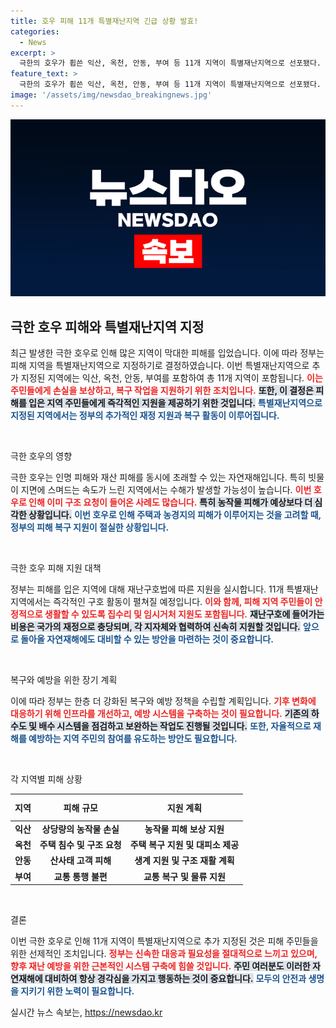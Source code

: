 ```yaml
---
title: 호우 피해 11개 특별재난지역 긴급 상황 발효!
categories:
  - News
excerpt: >
  극한의 호우가 휩쓴 익산, 옥천, 안동, 부여 등 11개 지역이 특별재난지역으로 선포됐다. 이들의 피해 상황과 정부의 긴급대책, 이재민들의 목소리를 전합니다. 클릭하여 상황을 확인하세요!
feature_text: >
  극한의 호우가 휩쓴 익산, 옥천, 안동, 부여 등 11개 지역이 특별재난지역으로 선포됐다. 이들의 피해 상황과 정부의 긴급대책, 이재민들의 목소리를 전합니다. 클릭하여 상황을 확인하세요!
image: '/assets/img/newsdao_breakingnews.jpg'
---
```


<p><img src="/assets/img/newsdao_breakingnews.jpg" alt="implanttips 속보" /></p>

<h2 data-ke-size="size26">극한 호우 피해와 특별재난지역 지정</h2>

<p data-ke-size="size16">최근 발생한 극한 호우로 인해 많은 지역이 막대한 피해를 입었습니다. 이에 따라 정부는 피해 지역을 특별재난지역으로 지정하기로 결정하였습니다. 이번 특별재난지역으로 추가 지정된 지역에는 익산, 옥천, 안동, 부여를 포함하여 총 11개 지역이 포함됩니다. <b><span style="color: #ee2323;">이는 주민들에게 손실을 보상하고, 복구 작업을 지원하기 위한 조치입니다.</span></b> <b><span style="background-color: #21538527;">또한, 이 결정은 피해를 입은 지역 주민들에게 즉각적인 지원을 제공하기 위한 것입니다.</span></b> <b><span style="color: #1a5490;">특별재난지역으로 지정된 지역에서는 정부의 추가적인 재정 지원과 복구 활동이 이루어집니다.</span></b></p>

<p data-ke-size="size16">&nbsp;</p>

<p>극한 호우의 영향</p>

<p data-ke-size="size16">극한 호우는 인명 피해와 재산 피해를 동시에 초래할 수 있는 자연재해입니다. 특히 빗물이 지면에 스며드는 속도가 느린 지역에서는 수해가 발생할 가능성이 높습니다. <b><span style="color: #ee2323;">이번 호우로 인해 이미 구조 요청이 들어온 사례도 많습니다.</span></b> <b><span style="background-color: #21538527;">특히 농작물 피해가 예상보다 더 심각한 상황입니다.</span></b> <b><span style="color: #1a5490;">이번 호우로 인해 주택과 농경지의 피해가 이루어지는 것을 고려할 때, 정부의 피해 복구 지원이 절실한 상황입니다.</span></b></p>

<p data-ke-size="size16">&nbsp;</p>

<p>극한 호우 피해 지원 대책</p>

<p data-ke-size="size16">정부는 피해를 입은 지역에 대해 재난구호법에 따른 지원을 실시합니다. 11개 특별재난지역에서는 즉각적인 구호 활동이 펼쳐질 예정입니다. <b><span style="color: #ee2323;">이와 함께, 피해 지역 주민들이 안정적으로 생활할 수 있도록 집수리 및 임시거처 지원도 포함됩니다.</span></b> <b><span style="background-color: #21538527;">재난구호에 들어가는 비용은 국가의 재정으로 충당되며, 각 지자체와 협력하여 신속히 지원할 것입니다.</span></b> <b><span style="color: #1a5490;">앞으로 돌아올 자연재해에도 대비할 수 있는 방안을 마련하는 것이 중요합니다.</span></b></p>

<p data-ke-size="size16">&nbsp;</p>

<p>복구와 예방을 위한 장기 계획</p>

<p data-ke-size="size16">이에 따라 정부는 한층 더 강화된 복구와 예방 정책을 수립할 계획입니다. <b><span style="color: #ee2323;">기후 변화에 대응하기 위해 인프라를 개선하고, 예방 시스템을 구축하는 것이 필요합니다.</span></b> <b><span style="background-color: #21538527;">기존의 하수도 및 배수 시스템을 점검하고 보완하는 작업도 진행될 것입니다.</span></b> <b><span style="color: #1a5490;">또한, 자율적으로 재해를 예방하는 지역 주민의 참여를 유도하는 방안도 필요합니다.</span></b></p>

<p data-ke-size="size16">&nbsp;</p>

<p>각 지역별 피해 상황</p>

<table style="width: 100%; border-collapse: collapse;">
  <thead>
    <tr>
      <th style="text-align: center; height: 35px;"><b>지역</b></th>
      <th style="text-align: center; height: 35px;"><b>피해 규모</b></th>
      <th style="text-align: center; height: 35px;"><b>지원 계획</b></th>
    </tr>
  </thead>
  <tbody>
    <tr>
      <td style="text-align: center; height: 17px;"><b>익산</b></td>
      <td style="text-align: center; height: 17px;"><b>상당량의 농작물 손실</b></td>
      <td style="text-align: center; height: 17px;"><b>농작물 피해 보상 지원</b></td>
    </tr>
    <tr>
      <td style="text-align: center; height: 17px;"><b>옥천</b></td>
      <td style="text-align: center; height: 17px;"><b>주택 침수 및 구조 요청</b></td>
      <td style="text-align: center; height: 17px;"><b>주택 복구 지원 및 대피소 제공</b></td>
    </tr>
    <tr>
      <td style="text-align: center; height: 17px;"><b>안동</b></td>
      <td style="text-align: center; height: 17px;"><b>산사태 고객 피해</b></td>
      <td style="text-align: center; height: 17px;"><b>생계 지원 및 구조 재활 계획</b></td>
    </tr>
    <tr>
      <td style="text-align: center; height: 17px;"><b>부여</b></td>
      <td style="text-align: center; height: 17px;"><b>교통 통행 불편</b></td>
      <td style="text-align: center; height: 17px;"><b>교통 복구 및 물류 지원</b></td>
    </tr>
  </tbody>
</table>

<p data-ke-size="size16">&nbsp;</p>

<p>결론</p>

<p data-ke-size="size16">이번 극한 호우로 인해 11개 지역이 특별재난지역으로 추가 지정된 것은 피해 주민들을 위한 선제적인 조치입니다. <b><span style="color: #ee2323;">정부는 신속한 대응과 필요성을 절대적으로 느끼고 있으며, 향후 재난 예방을 위한 근본적인 시스템 구축에 힘쓸 것입니다.</span></b> <b><span style="background-color: #21538527;">주민 여러분도 이러한 자연재해에 대비하여 항상 경각심을 가지고 행동하는 것이 중요합니다.</span></b> <b><span style="color: #1a5490;">모두의 안전과 생명을 지키기 위한 노력이 필요합니다.</span></b></p>
실시간 뉴스 속보는, <a href="https://newsdao.kr" rel="dofollow">https://newsdao.kr</a>


